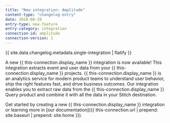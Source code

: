 ```yaml
---
title: "New integration: Amplitude"
content-type: "changelog-entry"
date: 2018-08-29
entry-type: new-feature
entry-category: integration
connection-id: amplitude
connection-version: 1
---
```

{{ site.data.changelog.metadata.single-integration | flatify }}

A new {{ this-connection.display_name }} integration is now available! This integration extracts event and user data from your {{ this-connection.display_name }} projects. {{ this-connection.display_name }} is an analytics service for modern product teams to understand user behavior, ship the right features fast, and drive business outcomes. Our integration enables you to extract raw data from the {{ this-connection.display_name }} Query product and combine it with all the data in your Stitch destination.

Get started by creating a new {{ this-connection.display_name }} integration or learning more in [our documentation]({{ this-connection.url | prepend: site.baseurl | prepend: site.home }}).